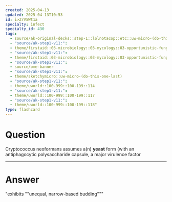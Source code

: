 ```yaml
---
created: 2025-04-13
updated: 2025-04-13T10:53
id: i>ZrVSWt1a
specialty: infect
specialty_id: 430
tags:
  - source/ak-original-decks::step-1::lolnotacop::etc::uw-micro-(do-this-one-last)
  - "source/ak-step1-v11:": 
  - theme/firstaid::03-microbiology::03-mycology::03-opportunistic-fungal-infections
  - "source/ak-step1-v11:": 
  - theme/firstaid::03-microbiology::03-mycology::03-opportunistic-fungal-infections::cryptococcus-neoformans
  - "source/ak-step1-v11:": 
  - source/ome-banner
  - "source/ak-step1-v11:": 
  - theme/sketchymicro::uw-micro-(do-this-one-last)
  - "source/ak-step1-v11:": 
  - theme/uworld::100-999::100-199::114
  - "source/ak-step1-v11:": 
  - theme/uworld::100-999::100-199::117
  - "source/ak-step1-v11:": 
  - theme/uworld::100-999::100-199::118"
type: flashcard
---
```


# Question
Cryptococcus neoformans assumes a(n) **yeast** form (with an antiphagocytic polysaccharide capsule, a major virulence factor

---

# Answer
"exhibits ""unequal, narrow-based budding"""